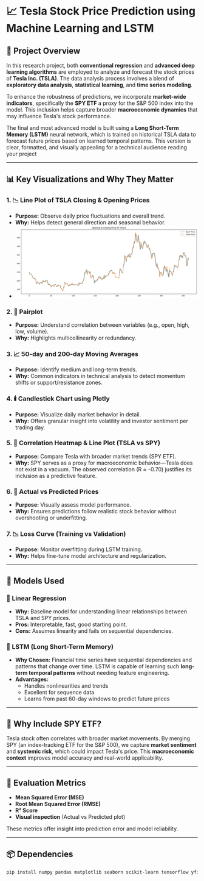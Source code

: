 # 📈 Tesla Stock Price Prediction using Machine Learning and LSTM

## 🚀 Project Overview

In this research project, both **conventional regression** and **advanced deep learning algorithms** are employed to analyze and forecast the stock prices of **Tesla Inc. (TSLA)**. The data analysis process involves a blend of **exploratory data analysis**, **statistical learning**, and **time series modeling**.

To enhance the robustness of predictions, we incorporate **market-wide indicators**, specifically the **SPY ETF** a proxy for the S&P 500 index into the model. This inclusion helps capture broader **macroeconomic dynamics** that may influence Tesla's stock performance.

The final and most advanced model is built using a **Long Short-Term Memory (LSTM)** neural network, which is trained on historical TSLA data to forecast future prices based on learned temporal patterns.
This version is clear, formatted, and visually appealing for a technical audience reading your project

---

## 📊 Key Visualizations and Why They Matter

### 1. 📉 Line Plot of TSLA Closing & Opening Prices
- **Purpose:** Observe daily price fluctuations and overall trend.
- **Why:** Helps detect general direction and seasonal behavior.
- ![Alt Text](Tesla/Opening&Closing_TESLA.png)

### 2. 🔄 Pairplot
- **Purpose:** Understand correlation between variables (e.g., open, high, low, volume).
- **Why:** Highlights multicollinearity or redundancy.

### 3. 📈 50-day and 200-day Moving Averages
- **Purpose:** Identify medium and long-term trends.
- **Why:** Common indicators in technical analysis to detect momentum shifts or support/resistance zones.

### 4. 🕯️ Candlestick Chart using Plotly
- **Purpose:** Visualize daily market behavior in detail.
- **Why:** Offers granular insight into volatility and investor sentiment per trading day.

### 5. 🔗 Correlation Heatmap & Line Plot (TSLA vs SPY)
- **Purpose:** Compare Tesla with broader market trends (SPY ETF).
- **Why:** SPY serves as a proxy for macroeconomic behavior—Tesla does not exist in a vacuum. The observed correlation (R ≈ -0.70) justifies its inclusion as a predictive feature.

### 6. 🧠 Actual vs Predicted Prices
- **Purpose:** Visually assess model performance.
- **Why:** Ensures predictions follow realistic stock behavior without overshooting or underfitting.

### 7. 📉 Loss Curve (Training vs Validation)
- **Purpose:** Monitor overfitting during LSTM training.
- **Why:** Helps fine-tune model architecture and regularization.

---

## 🧠 Models Used

### 🔹 Linear Regression
- **Why:** Baseline model for understanding linear relationships between TSLA and SPY prices.
- **Pros:** Interpretable, fast, good starting point.
- **Cons:** Assumes linearity and fails on sequential dependencies.

### 🔹 LSTM (Long Short-Term Memory)
- **Why Chosen:** Financial time series have sequential dependencies and patterns that change over time. LSTM is capable of learning such **long-term temporal patterns** without needing feature engineering.
- **Advantages:**
  - Handles nonlinearities and trends
  - Excellent for sequence data
  - Learns from past 60-day windows to predict future prices

---

## 🔄 Why Include SPY ETF?

Tesla stock often correlates with broader market movements. By merging SPY (an index-tracking ETF for the S&P 500), we capture **market sentiment** and **systemic risk**, which could impact Tesla's price. This **macroeconomic context** improves model accuracy and real-world applicability.

---

## 🧪 Evaluation Metrics

- **Mean Squared Error (MSE)**
- **Root Mean Squared Error (RMSE)**
- **R² Score**
- **Visual inspection** (Actual vs Predicted plot)

These metrics offer insight into prediction error and model reliability.

---

## 📦 Dependencies

```bash
pip install numpy pandas matplotlib seaborn scikit-learn tensorflow yfinance plotly
